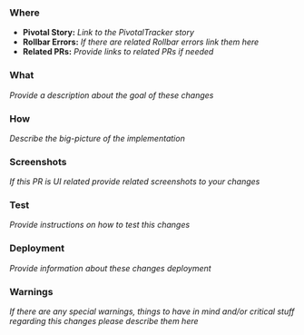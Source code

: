 ### Where

* **Pivotal Story:** _Link to the PivotalTracker story_
* **Rollbar Errors:** _If there are related Rollbar errors link them here_
* **Related PRs:** _Provide links to related PRs if needed_

### What

_Provide a description about the goal of these changes_

### How

_Describe the big-picture of the implementation_

### Screenshots

_If this PR is UI related provide related screenshots to your changes_

### Test

_Provide instructions on how to test this changes_

### Deployment

_Provide information about these changes deployment_

### Warnings

_If there are any special warnings, things to have in mind and/or critical stuff regarding this changes please describe them here_
